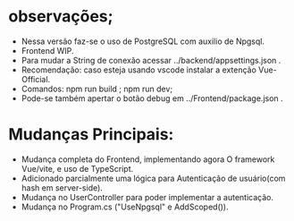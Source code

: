 # observações;
- Nessa versão faz-se o uso de PostgreSQL com auxilio de Npgsql.
- Frontend WIP.
- Para mudar a String de conexão acessar ../backend/appsettings.json .
- Recomendação: caso esteja usando vscode instalar a extenção Vue-Official.
- Comandos:  npm run build ; npm run dev; 
- Pode-se também apertar o botão debug em ../Frontend/package.json .
# Mudanças Principais:
- Mudança completa do Frontend, implementando agora O framework Vue/vite, e uso de TypeScript.
- Adicionado parcialmente uma lógica para Autenticação de usuário(com hash em server-side).
- Mudança no UserController para poder implementar a autenticação.
- Mudança no Program.cs ("UseNpgsql" e AddScoped<Authenticator>()).



